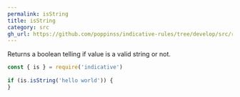 ```yaml
---
permalink: isString
title: isString
category: src
gh_url: https://github.com/poppinss/indicative-rules/tree/develop/src/raw/isString.ts
---
```


Returns a boolean telling if value is a valid string or not.
 
```js
const { is } = require('indicative')
 
if (is.isString('hello world')) {
}
```